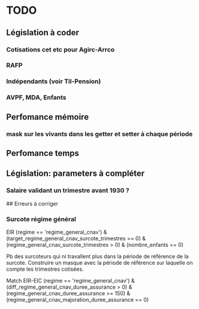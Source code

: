 # TODO

## Législation à coder

### Cotisations cet etc pour Agirc-Arrco

### RAFP

### Indépendants (voir Til-Pension)

### AVPF, MDA, Enfants


## Perfomance mémoire

### mask sur les vivants dans les getter et setter à chaque période


## Perfomance temps


## Législation: parameters à compléter

### Salaire validant un trimestre avant 1930 ?


## Erreurs à corriger

### Surcote régime général

EIR
(regime == 'regime_general_cnav') & (target_regime_general_cnav_surcote_trimestres == 0) & (regime_general_cnav_surcote_trimestres > 0) & (nombre_enfants == 0)

Pb des surcoteurs qui ni travallent plus dans la période de référence de la surcote.
Construire un masque avec la période de référence sur laquelle on compte les trimestres cotisées.


Match EIR-EIC
(regime == 'regime_general_cnav') & (diff_regime_general_cnav_duree_assurance > 0) & (regime_general_cnav_duree_assurance >= 150) & (regime_general_cnav_majoration_duree_assurance == 0)
